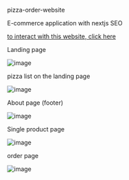pizza-order-website

E-commerce application with nextjs SEO

[to interact with this website, click here](https://61fcf3e8d9ea3e8349fd8c7b--romantic-heisenberg-198567.netlify.app/)

Landing page

![image](https://user-images.githubusercontent.com/77301273/152502190-0e333a38-d9ed-418e-a22c-9e9d0c963f08.png)

pizza list on the landing page

![image](https://user-images.githubusercontent.com/77301273/152502331-8472022d-93bc-4e14-8333-5ed6f11d623d.png)

About page (footer)

![image](https://user-images.githubusercontent.com/77301273/152502429-6bb7c0f9-84a9-418a-b90e-b3cf9b40e02f.png)

Single product page

![image](https://user-images.githubusercontent.com/77301273/152502553-dba8d90f-dd8d-4c95-a95a-cacbb96e887a.png)

order page

![image](https://user-images.githubusercontent.com/77301273/152502066-c7ca68c3-6f1f-49c0-9822-6db7a0fea47d.png)
